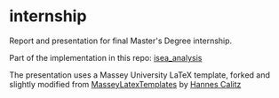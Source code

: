 # internship

Report and presentation for final Master's Degree internship.

Part of the implementation in this repo: [isea_analysis](https://github.com/aurel-l/isea_analysis/)

The presentation uses a Massey University LaTeX template, forked and slightly modified from [MasseyLatexTemplates](https://github.com/hcalitz/MasseyLatexTemplates) by [Hannes Calitz](https://github.com/hcalitz)
